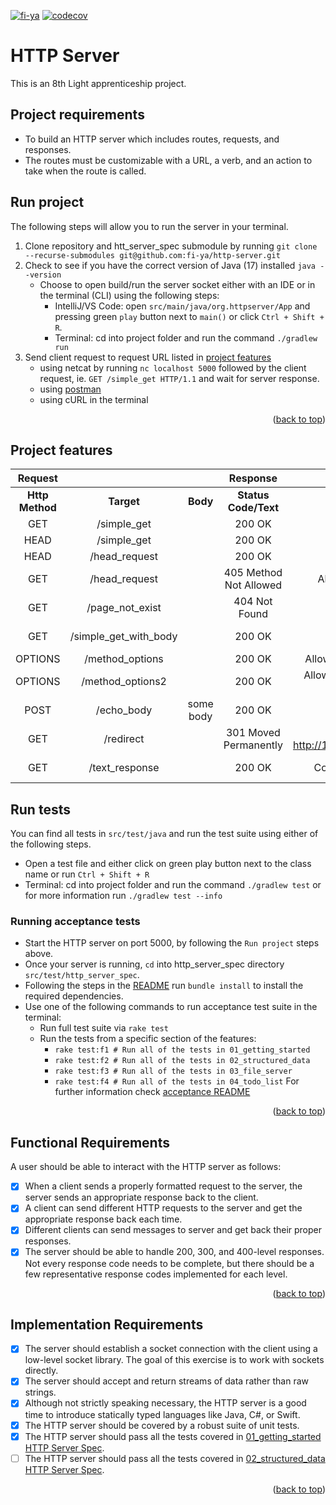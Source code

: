 [![fi-ya](https://circleci.com/gh/fi-ya/http-server.svg?style=shield)](https://circleci.com/docs/)
[![codecov](https://codecov.io/gh/fi-ya/http-server/branch/main/graph/badge.svg?token=QS61AKNVG9)](https://codecov.io/gh/fi-ya/http-server)
# HTTP Server
This is an 8th Light apprenticeship project.
## Project requirements
- To build an HTTP server which includes routes, requests, and responses. 
- The routes must be customizable with a URL, a verb, and an action to take when the route is called. 
## Run project
The following steps will allow you to run the server in your terminal.
1. Clone repository and htt_server_spec submodule by running `git clone --recurse-submodules git@github.com:fi-ya/http-server.git`
2. Check to see if you have the correct version of Java (17) installed `java --version`
   - Choose to open build/run the server socket either with an IDE or in the terminal (CLI) using the following steps:
     - IntelliJ/VS Code: open `src/main/java/org.httpserver/App` and pressing green `play` button next to `main()` or click `Ctrl + Shift + R`.
     - Terminal: cd into project folder and run the command `./gradlew run`
3. Send client request to request URL listed in [project features](#project-features)
   - using netcat by running `nc localhost 5000` followed by the client request, ie. `GET /simple_get HTTP/1.1` and wait for server response.
   - using [postman](https://www.postman.com/) 
   - using cURL in the terminal
<p align="right">(<a href="#top">back to top</a>)</p>

## Project features
| **Request**     |                       |           | **Response**               |                                            |             |
|:-----------:|:---------------------:|:---------:|:----------------------:|:------------------------------------------:|:-----------:|
| **Http Method** |      **Target**       | **Body**      | **Status Code/Text**       |                **Headers**                 |  **Body**   |
| GET         |      /simple_get      |           | 200 OK                 |                                            |             |
| HEAD        |      /simple_get      |           | 200 OK                 |                                            |             |
| HEAD        |     /head_request     |           | 200 OK                 |                                            |             |
| GET         |     /head_request     |           | 405 Method Not Allowed |            Allow: HEAD, OPTIONS            |             |
| GET         |    /page_not_exist    |           | 404 Not Found          |                                            |             |
| GET         | /simple_get_with_body |           | 200 OK                 |                                            | Hello world |
| OPTIONS     |    /method_options    |           | 200 OK                 |         Allow: GET, HEAD, OPTIONS          |             |
| OPTIONS     |   /method_options2    |           | 200 OK                 |    Allow: GET, HEAD, OPTIONS, PUT, POST    |             |
| POST        |      /echo_body       | some body | 200 OK                 |                                            |  some body  |
| GET         |       /redirect       |           | 301 Moved Permanently  | Location: http://127.0.0.1:5000/simple_get |             |
| GET         |    /text_response     |           | 200 OK  |          Content-Type: text/plain          |  text response   |

## Run tests
You can find all tests in `src/test/java` and run the test suite using either of the following steps.
- Open a test file and either click on green play button next to the class name or run `Ctrl + Shift + R`
- Terminal: cd into project folder and run the command `./gradlew test` or for more information run `./gradlew test --info`

### Running acceptance tests
- Start the HTTP server on port 5000, by following the `Run project` steps above.
- Once your server is running, `cd` into http_server_spec directory `src/test/http_server_spec`.
- Following the steps in the [README](https://github.com/8thlight/http_server_spec#installation) run `bundle install` to install the required dependencies.
- Use one of the following commands to run acceptance test suite in the terminal:
  - Run full test suite via `rake test`
  - Run the tests from a specific section of the features: 
    - `rake test:f1 # Run all of the tests in 01_getting_started`
    - `rake test:f2 # Run all of the tests in 02_structured_data`
    - `rake test:f3 # Run all of the tests in 03_file_server`
    - `rake test:f4 # Run all of the tests in 04_todo_list`
 For further information check [acceptance README](https://github.com/8thlight/http_server_spec)
<p align="right">(<a href="#top">back to top</a>)</p>

## Functional Requirements
A user should be able to interact with the HTTP server as follows:

- [x] When a client sends a properly formatted request to the server, the server sends an appropriate response back to the client. 
- [x] A client can send different HTTP requests to the server and get the appropriate response back each time. 
- [x] Different clients can send messages to server and get back their proper responses. 
- [x] The server should be able to handle 200, 300, and 400-level responses. Not every response code needs to be complete, but there should be a few representative response codes implemented for each level.
<p align="right">(<a href="#top">back to top</a>)</p>

## Implementation Requirements
- [x] The server should establish a socket connection with the client using a low-level socket library. The goal of this exercise is to work with sockets directly.
- [x] The server should accept and return streams of data rather than raw strings.
- [x] Although not strictly speaking necessary, the HTTP server is a good time to introduce statically typed languages like Java, C#, or Swift.
- [x] The HTTP server should be covered by a robust suite of unit tests.
- [x] The HTTP server should pass all the tests covered in [01_getting_started HTTP Server Spec](https://github.com/8thlight/http_server_spec/tree/master/features/01_getting_started).
- [ ] The HTTP server should pass all the tests covered in [02_structured_data HTTP Server Spec](https://github.com/8thlight/http_server_spec/blob/master/features/02_structured_data/structured_data.feature).
<p align="right">(<a href="#top">back to top</a>)</p>
